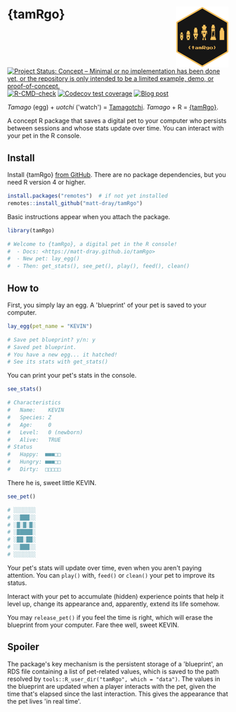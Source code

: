 
# {tamRgo} <a href="https://www.github.com/matt-dray/tamRgo"><img src="man/figures/logo.png" align="right" height="138" /></a>

<!-- badges: start -->
[![Project Status: Concept – Minimal or no implementation has been done yet, or the repository is only intended to be a limited example, demo, or proof-of-concept.](https://www.repostatus.org/badges/latest/concept.svg)](https://www.repostatus.org/#concept)
[![R-CMD-check](https://github.com/matt-dray/tamRgo/workflows/R-CMD-check/badge.svg)](https://github.com/matt-dray/tamRgo/actions)
[![Codecov test coverage](https://codecov.io/gh/matt-dray/tamRgo/branch/main/graph/badge.svg)](https://app.codecov.io/gh/matt-dray/tamRgo?branch=main)
[![Blog post](https://img.shields.io/badge/rostrum.blog-post-008900?labelColor=000000&logo=data%3Aimage%2Fgif%3Bbase64%2CR0lGODlhEAAQAPEAAAAAABWCBAAAAAAAACH5BAlkAAIAIf8LTkVUU0NBUEUyLjADAQAAACwAAAAAEAAQAAAC55QkISIiEoQQQgghRBBCiCAIgiAIgiAIQiAIgSAIgiAIQiAIgRAEQiAQBAQCgUAQEAQEgYAgIAgIBAKBQBAQCAKBQEAgCAgEAoFAIAgEBAKBIBAQCAQCgUAgEAgCgUBAICAgICAgIBAgEBAgEBAgEBAgECAgICAgECAQIBAQIBAgECAgICAgICAgECAQECAQICAgICAgICAgEBAgEBAgEBAgICAgICAgECAQIBAQIBAgECAgICAgIBAgECAQECAQIBAgICAgIBAgIBAgEBAgECAgECAgICAgICAgECAgECAgQIAAAQIKAAAh%2BQQJZAACACwAAAAAEAAQAAAC55QkIiESIoQQQgghhAhCBCEIgiAIgiAIQiAIgSAIgiAIQiAIgRAEQiAQBAQCgUAQEAQEgYAgIAgIBAKBQBAQCAKBQEAgCAgEAoFAIAgEBAKBIBAQCAQCgUAgEAgCgUBAICAgICAgIBAgEBAgEBAgEBAgECAgICAgECAQIBAQIBAgECAgICAgICAgECAQECAQICAgICAgICAgEBAgEBAgEBAgICAgICAgECAQIBAQIBAgECAgICAgIBAgECAQECAQIBAgICAgIBAgIBAgEBAgECAgECAgICAgICAgECAgECAgQIAAAQIKAAA7)](https://www.rostrum.blog/tags/tamRgo/)
<!-- badges: end -->

_Tamago_ (egg) + _uotchi_ ('watch') = [Tamagotchi](https://en.wikipedia.org/wiki/Tamagotchi). _Tamago_ + R = [{tamRgo}](https://github.com/matt-dray/tamRgo).

A concept R package that saves a digital pet to your computer who persists between sessions and whose stats update over time. You can interact with your pet in the R console.

## Install

Install {tamRgo} [from GitHub](https://www.github.com/matt-dray/tamRgo). There are no package dependencies, but you need R version 4 or higher.

``` r
install.packages("remotes")  # if not yet installed
remotes::install_github("matt-dray/tamRgo")
```

Basic instructions appear when you attach the package.

``` r
library(tamRgo)
```
``` r
# Welcome to {tamRgo}, a digital pet in the R console!
#  - Docs: <https://matt-dray.github.io/tamRgo>
#  - New pet: lay_egg()
#  - Then: get_stats(), see_pet(), play(), feed(), clean()
```

## How to

First, you simply lay an egg. A 'blueprint' of your pet is saved to your computer.

``` r
lay_egg(pet_name = "KEVIN")
```
``` r
# Save pet blueprint? y/n: y
# Saved pet blueprint.
# You have a new egg... it hatched!
# See its stats with get_stats()
```

You can print your pet's stats in the console.

``` r
see_stats()
```
``` r
# Characteristics
#   Name:    KEVIN
#   Species: Z
#   Age:     0
#   Level:   0 (newborn)
#   Alive:   TRUE
# Status
#   Happy:  ■■■□□ 
#   Hungry: ■■■□□
#   Dirty:  □□□□□
```

There he is, sweet little KEVIN.

``` r
see_pet()
```
``` r
# ░░░░░░░
# ░░███░░
# ░█░█░█░
# ░█████░
# ░██░██░
# ░░███░░
# ░░░░░░░
```

Your pet's stats will update over time, even when you aren't paying attention. You can `play()` with, `feed()` or `clean()` your pet to improve its status. 

Interact with your pet to accumulate (hidden) experience points that help it level up, change its appearance and, apparently, extend its life somehow.

You may `release_pet()` if you feel the time is right, which will erase the blueprint from your computer. Fare thee well, sweet KEVIN.

## Spoiler

The package's key mechanism is the persistent storage of a 'blueprint', an RDS file containing a list of pet-related values, which is saved to the path resolved by `tools::R_user_dir("tamRgo", which = "data")`. The values in the blueprint are updated when a player interacts with the pet, given the time that's elapsed since the last interaction. This gives the appearance that the pet lives 'in real time'.
